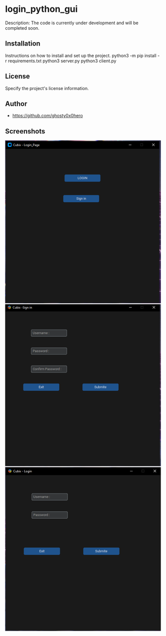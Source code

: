 # login_python_gui

Description: The code is currently under development and will be completed soon.

## Installation

Instructions on how to install and set up the project.
python3 -m pip install -r requirements.txt
python3 server.py
python3 client.py





## License

Specify the project's license information.

## Author

- https://github.com/ghosty0x0hero



## Screenshots

![Image](Screenshots/Capture1.PNG)
![Image](Screenshots/Capture2.PNG)
![Image](Screenshots/Capture4.PNG)



